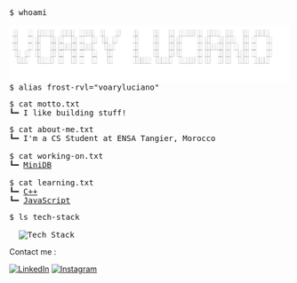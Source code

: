 <pre>
$ whoami
   
<img src="./ascii-art-text.png" alt="Voary Luciano" height="100">
$ alias frost-rvl="voaryluciano" 
</pre>

<pre>
$ cat motto.txt
┗━ I like building stuff!
</pre>

<pre>
$ cat about-me.txt
┗━ I'm a CS Student at ENSA Tangier, Morocco

$ cat working-on.txt
┗━ <a href="https://github.com/frost-rvl/MiniDB">MiniDB</a> 
   
$ cat learning.txt
┗━ <a href="https://www.learncpp.com/">C++</a>
┗━ <a href="https://www.theodinproject.com/paths/full-stack-javascript">JavaScript</a>
</pre>

<pre>
$ ls tech-stack

  <img src="https://skillicons.dev/icons?i=c,cpp,js,html,css,react,tailwind,git,linux,figma,nvim" alt="Tech Stack" height="40"/>
</pre>

<p align="left">Contact me :</p>
<div align="left">
  
  [![LinkedIn](https://skillicons.dev/icons?i=linkedin)](https://www.linkedin.com/in/voary-luciano-randriaparany-4090892b2)
  [![Instagram](https://skillicons.dev/icons?i=instagram)](https://www.instagram.com/voary.luciano)
</div>




